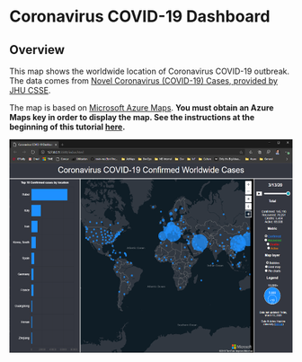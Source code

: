 # Coronavirus COVID-19 Dashboard

## Overview

This map shows the worldwide location of Coronavirus COVID-19 outbreak. The data comes from [Novel Coronavirus (COVID-19) Cases, provided by JHU CSSE](https://github.com/CSSEGISandData/COVID-19).

The map is based on [Microsoft Azure Maps](https://azure.microsoft.com/en-us/services/azure-maps/). **You must obtain an Azure Maps key in order to display the map. See the instructions at the beginning of this tutorial [here](https://docs.microsoft.com/en-us/azure/azure-maps/quick-demo-map-app).**

<img src="images\snapshot.png" 
width="540" height="380"  />
